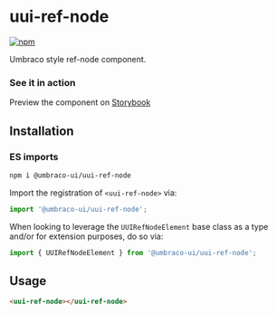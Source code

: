 # uui-ref-node

[![npm](https://img.shields.io/npm/v/@umbraco-ui/uui-ref-node?logoColor=%231B264F)](https://www.npmjs.com/package/@umbraco-ui/uui-ref-node)

Umbraco style ref-node component.

### See it in action

Preview the component on [Storybook](https://uui.umbraco.com/?path=/docs/uui-ref-node--docs)

## Installation

### ES imports

```zsh
npm i @umbraco-ui/uui-ref-node
```

Import the registration of `<uui-ref-node>` via:

```javascript
import '@umbraco-ui/uui-ref-node';
```

When looking to leverage the `UUIRefNodeElement` base class as a type and/or for extension purposes, do so via:

```javascript
import { UUIRefNodeElement } from '@umbraco-ui/uui-ref-node';
```

## Usage

```html
<uui-ref-node></uui-ref-node>
```

